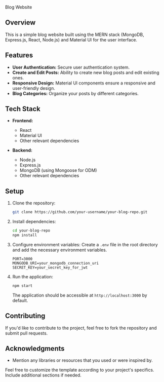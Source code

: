 
Blog Website
## Overview
This is a simple blog website built using the MERN stack (MongoDB, Express.js, React, Node.js) and Material UI for the user interface.
## Features

- **User Authentication:** Secure user authentication system.
- **Create and Edit Posts:** Ability to create new blog posts and edit existing ones.
- **Responsive Design:** Material UI components ensure a responsive and user-friendly design.
- **Blog Categories:** Organize your posts by different categories.

## Tech Stack

- **Frontend:**
  - React
  - Material UI
  - Other relevant dependencies

- **Backend:**
  - Node.js
  - Express.js
  - MongoDB (using Mongoose for ODM)
  - Other relevant dependencies

## Setup

1. Clone the repository:

   ```bash
   git clone https://github.com/your-username/your-blog-repo.git
   ```

2. Install dependencies:

   ```bash
   cd your-blog-repo
   npm install
   ```

3. Configure environment variables:
   Create a `.env` file in the root directory and add the necessary environment variables.
   ```env
   PORT=3000
   MONGODB_URI=your_mongodb_connection_uri
   SECRET_KEY=your_secret_key_for_jwt
   ```

4. Run the application:

   ```bash
   npm start
   ```

   The application should be accessible at `http://localhost:3000` by default.

## Contributing

If you'd like to contribute to the project, feel free to fork the repository and submit pull requests.

## Acknowledgments

- Mention any libraries or resources that you used or were inspired by.

Feel free to customize the template according to your project's specifics. Include additional sections if needed.
